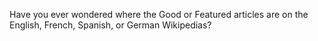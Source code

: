 Have you ever wondered where the Good or Featured articles are on the English, French, Spanish, or German Wikipedias?

